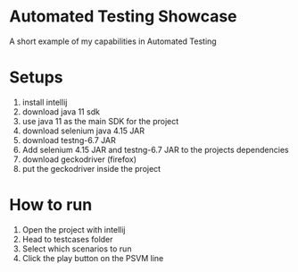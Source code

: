 # Automated Testing Showcase
A short example of my capabilities in Automated Testing

# Setups

1.	install intellij
2.	download java 11 sdk
3.	use java 11 as the main SDK for the project
4.	download selenium java 4.15 JAR
5.	download testng-6.7 JAR
6.	Add selenium 4.15 JAR and testng-6.7 JAR to the projects dependencies
7.	download geckodriver (firefox)
8.	put the geckodriver inside the project

# How to run

1.	Open the project with intellij
2.	Head to testcases folder
3.	Select which scenarios to run
4.	Click the play button on the PSVM line
